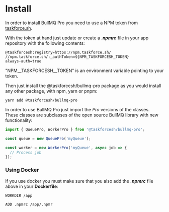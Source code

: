 # Install

In order to install BullMQ Pro you need to use a NPM token from [taskforce.sh](https://taskforce.sh).

With the token at hand just update or create a ._**npmrc**_ file in your app repository with the following contents:

```
@taskforcesh:registry=https://npm.taskforce.sh/
//npm.taskforce.sh/:_authToken=${NPM_TASKFORCESH_TOKEN}
always-auth=true
```

"NPM\_\_TASKFORCESH\_\_TOKEN" is an environment variable pointing to your token.

Then just install the @taskforcesh/bullmq-pro package as you would install any other package, with npm, yarn or pnpm:

```
yarn add @taskforcesh/bullmq-pro
```

In order to use BullMQ Pro just import the _Pro_ versions of the classes. These classes are subclasses of the open source BullMQ library with new functionality:

```typescript
import { QueuePro, WorkerPro } from '@taskforcesh/bullmq-pro';

const queue = new QueuePro('myQueue');

const worker = new WorkerPro('myQueue', async job => {
  // Process job
});
```

### Using Docker

If you use docker you must make sure that you also add the _**.npmrc**_ file above in your **Dockerfile**:

```docker
WORKDIR /app

ADD .npmrc /app/.npmr
```
